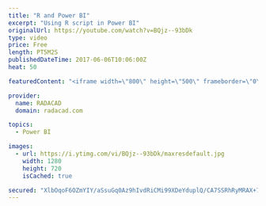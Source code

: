 ```yaml
---
title: "R and Power BI"
excerpt: "Using R script in Power BI"
originalUrl: https://youtube.com/watch?v=BQjz--93bDk
type: video
price: Free
length: PT5M2S
publishedDateTime: 2017-06-06T10:06:00Z
heat: 50

featuredContent: "<iframe width=\"800\" height=\"500\" frameborder=\"0\" src=\"https://www.youtube.com/embed/BQjz--93bDk\" allow=\"accelerometer; autoplay; encrypted-media; gyroscope; picture-in-picture\" allowfullscreen></iframe>"

provider:
  name: RADACAD
  domain: radacad.com

topics:
  - Power BI

images:
  - url: https://i.ytimg.com/vi/BQjz--93bDk/maxresdefault.jpg
    width: 1280
    height: 720
    isCached: true

secured: "XlbOqoF6OZmYIY/aSsuGq0Az9hIvdRiCMi99XDeYduplQ/CA7SSRhRyMRAX+7Pkx8zpCDdS2yXVei+cQVP07wvc3in2zn0pGNNxaXN9r1j3AbN0CWT+WFTy6arPNqOLSdY6AAo0ekC2/L7LSyjMLmt8eF/EIRR4nMvWO7TWoo2MBcFf/HF27gpuAz11wy5KrZiG4PO0uwL3biMbz5WJPu8gDXneWtzM+lEmgN3ix56XC5IiFYkEN3tqlo8UY0nkaq4bfOASQ8EraBJgfnz5eed0J6DOl1HXBOGoKw7X7sCkzMHAhSClH7XMp9/6K653/h5xKH6RsBZiqSbka6m2ScTdDoVrM0BazdhAo+UcqfQVkiPJCrbieauORtkWh59PYcP4DjjKrUvGufwZDuAepM0IboPTALrSL4dfw215DPTc=;8p913exq84Ch/CakowJd5Q=="
---
```


